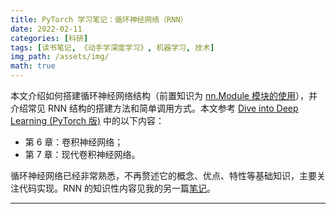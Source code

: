```yaml
---
title: PyTorch 学习笔记：循环神经网络（RNN）
date: 2022-02-11
categories: [科研]
tags: [读书笔记, 《动手学深度学习》, 机器学习, 技术]
img_path: /assets/img/
math: true
---
```


本文介绍如何搭建循环神经网络结构（前置知识为 [nn.Module 模块的使用]()），并介绍常见 RNN 结构的搭建方法和简单调用方式。本文参考 [Dive into Deep Learning (PyTorch 版)](https://d2l.ai) 中的以下内容：
- 第 6 章：卷积神经网络；
- 第 7 章：现代卷积神经网络。

循环神经网络已经非常熟悉，不再赘述它的概念、优点、特性等基础知识，主要关注代码实现。RNN 的知识性内容见我的另一篇[笔记]()。


------------------------------



